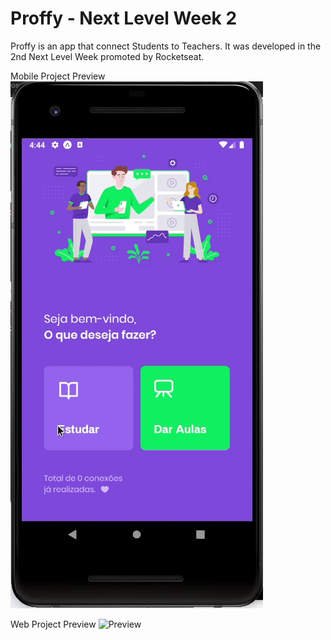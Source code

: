 # Proffy - Next Level Week 2

Proffy is an app that connect Students to Teachers.
It was developed in the 2nd Next Level Week promoted by Rocketseat.


Mobile Project Preview <br>
![Mobile Preview](https://github.com/Thorugoh/proffy-nlw2/blob/master/nlw2-mobile.gif)

Web Project Preview
![Preview](https://github.com/Thorugoh/proffy-nlw2/blob/master/nlw2.gif)

